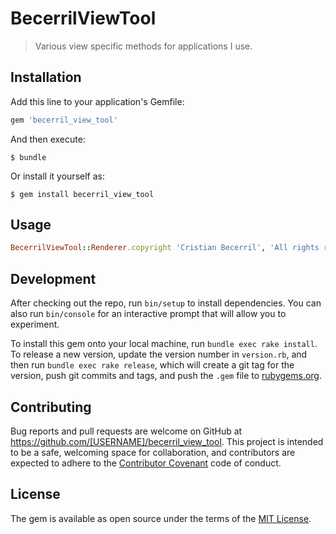 # BecerrilViewTool

> Various view specific methods for applications I use.

## Installation

Add this line to your application's Gemfile:

```ruby
gem 'becerril_view_tool'
```

And then execute:

    $ bundle

Or install it yourself as:

    $ gem install becerril_view_tool

## Usage

```ruby
BecerrilViewTool::Renderer.copyright 'Cristian Becerril', 'All rights reserved'
```

## Development

After checking out the repo, run `bin/setup` to install dependencies. You can also run `bin/console` for an interactive prompt that will allow you to experiment.

To install this gem onto your local machine, run `bundle exec rake install`. To release a new version, update the version number in `version.rb`, and then run `bundle exec rake release`, which will create a git tag for the version, push git commits and tags, and push the `.gem` file to [rubygems.org](https://rubygems.org).

## Contributing

Bug reports and pull requests are welcome on GitHub at https://github.com/[USERNAME]/becerril_view_tool. This project is intended to be a safe, welcoming space for collaboration, and contributors are expected to adhere to the [Contributor Covenant](http://contributor-covenant.org) code of conduct.


## License

The gem is available as open source under the terms of the [MIT License](http://opensource.org/licenses/MIT).

